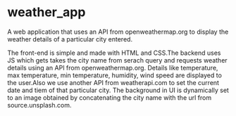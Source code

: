 # weather_app
A web application that uses an API from openweathermap.org to display the weather details of a particular city entered.

The front-end is simple and made with HTML and CSS.The backend uses JS which gets takes the city name from serach query and requests weather details using an API from openweathermap.org. Details like temperature, max temperature, min temperature, humidity, wind speed are displayed to the user.Also we use another API from weatherapi.com to set the current date and tiem of that particular city. The background in UI is dynamically set to an image obtained by concatenating the city name with the url from source.unsplash.com. 
